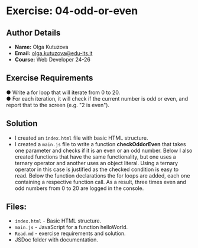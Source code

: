 # Exercise: 04-odd-or-even

## Author Details
- **Name:** Olga Kutuzova  
- **Email:** olga.kutuzova@edu-its.it  
- **Course:** Web Developer 24-26


## Exercise Requirements
● Write a for loop that will iterate from 0 to 20.   
● For each iteration, it will check if the current number is odd or even, and 
report that to the screen (e.g. "2 is even").  

 
## Solution
- I created an `index.html` file with basic HTML structure.
- I created a `main.js` file to write a function __checkOddorEven__ that takes one parameter and checks if it is an even or an odd number. Below I also created functions that have the same functionality, but one uses a ternary operator and another uses an object literal. Using a ternary operator in this case is justified as the checked condition is easy to read. Below the function declarations the for loops are added, each one containing a respective function call. As a result, three times even and odd numbers from 0 to 20 are logged in the console. 




## Files:
- `index.html` - Basic HTML structure.
- `main.js` - JavaScript for a function helloWorld.
- `Read.md` - exercise requirements and solution. 
- JSDoc folder with documentation.